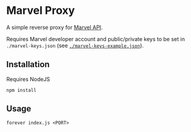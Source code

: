 Marvel Proxy
============

A simple reverse proxy for [Marvel API](http://developer.marvel.com).

Requires Marvel developer account and public/private keys to be set in `./marvel-keys.json` (see [`./marvel-keys-example.json`](./marvel-keys-example.json)).


Installation
------------
Requires NodeJS

`npm install`


Usage
-----

`forever index.js <PORT>`

